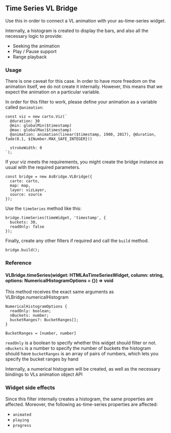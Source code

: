 ## Time Series VL Bridge

Use this in order to connect a VL animation with your as-time-series widget.

Internally, a histogram is created to display the bars, and also all the necessary logic to provide:

- Seeking the animation
- Play / Pause support
- Range playback

### Usage

There is one caveat for this case. In order to have more freedom on the animation itself, we do not create it internally. However, this means that we expect the animation on a particular variable. 

In order for this filter to work, please define your animation as a variable called `@animation`:

```
const viz = new carto.Viz(`
  @duration: 30
  @min: globalMin($timestamp)
  @max: globalMax($timestamp)
  @animation: animation(linear($timestamp, 1900, 2017), @duration, fade(0.1, ${Number.MAX_SAFE_INTEGER}))

  strokeWidth: 0
`);
```

If your viz meets the requirements, you might create the bridge instance as usual with the required parameters.

```
const bridge = new AsBridge.VLBridge({
  carto: carto,
  map: map,
  layer: vizLayer,
  source: source
});
```

Use the `timeSeries` method like this:

```
bridge.timeSeries(timeWidget, 'timestamp', {
  buckets: 30,
  readOnly: false
});
```

Finally, create any other filters if required and call the `build` method.

```
bridge.build();
```

### Reference

#### VLBridge.timeSeries(widget: HTMLAsTimeSeriesWidget, column: string, options: NumericalHistogramOptions = {}) => void

This method receives the exact same arguments as VLBridge.numericalHistogram

```
NumericalHistogramOptions {
  readOnly: boolean;
  nBuckets: number;
  bucketRanges?: BucketRanges[];
}

BucketRanges = [number, number]
```

`readOnly` is a boolean to specify whether this widget should filter or not.
`nBuckets` is a number to specify the number of buckets the histogram should have
`bucketRanges` is an array of pairs of numbers, which lets you specify the bucket ranges by hand

Internally, a numerical histogram will be created, as well as the necessary bindings to VLs animation object API

### Widget side effects

Since this filter internally creates a histogram, the same properties are affected. Moreover, the following as-time-series properties are affected:

- `animated`
- `playing`
- `progress`
